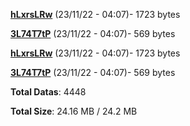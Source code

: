 [**hLxrsLRw**](/data/hLxrsLRw.txt) (23/11/22 - 04:07)- 1723 bytes

[**3L74T7tP**](/data/3L74T7tP.txt) (23/11/22 - 04:07)- 569 bytes

[**hLxrsLRw**](/data/hLxrsLRw.txt) (23/11/22 - 04:07)- 1723 bytes

[**3L74T7tP**](/data/3L74T7tP.txt) (23/11/22 - 04:07)- 569 bytes

**Total Datas**: 4448

**Total Size**: 24.16 MB / 24.2 MB